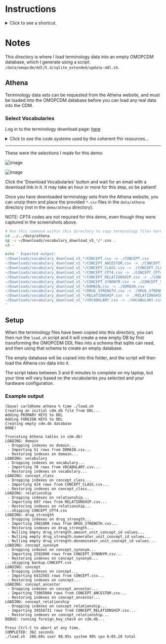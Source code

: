 # Instructions

<details><summary>Click to see a shortcut.</summary>

---

To make it easier to get going with this demo, I've provided a direct download to
an example vocabulary extract.  You shouldn't use this extract long-term, but it
will allow you to started without having to wait for an Athena download.

To download and install your own terminology selections from Athena, please see
the rest of the README that follows.

Otherwise, just do this:
```bash
# Change directory to the data directory.
source ../vars && cd "${TERMINOLOGY_DIR}" 2>/dev/null

# Install a tool to download from a Google Drive folder.
pip -q --no-input install gdown
gdown --no-check-certificate 1fTSBBFPEel_mNLsMzW-I1QV3qWh-H3Gv

# Verify the download contents against a SHA256.
SHA=230d2f8b05a96f2a600d0cf0b5313894a156b78fca7145d963bcdc27086dee2c
shasum -a 256 -c <( echo "${SHA}  vocabulary.zst" )

# Unpack and return to the demo/athena dir.
unzstd --stdout vocabulary.zst | tar -x
cd - 2>/dev/null

# Build the empty OMOP CDM database
./load.sh
```
</details>

# Notes

This directory is where I load terminology data into an empty OMOPCDM
database, which I generate using a script:
`/data/omopcdm/ddl/5.4/sqlite_extended/update-ddl.sh`.

## Athena
Terminology data sets can be requested from the Athena website, and must
be loaded into the OMOPCDM database before you can load any real data
into the CDM.

### Select Vocabularies

Log in to the terminology download page: [here](https://athena.ohdsi.org/vocabulary/list)

<details><summary>Click to see the code systems used by the coherent fhir resources...</summary>

```
http://dicom.nema.org/medical/dicom/current/output/chtml/part16/sect_CID_29.html
http://hl7.org/fhir/sid/cvx
http://hl7.org/fhir/us/core/CodeSystem/careplan-category
http://hl7.org/fhir/us/core/CodeSystem/us-core-documentreference-category
http://hl7.org/fhir/us/core/CodeSystem/us-core-provenance-participant-type
http://id.loc.gov/vocabulary/iso639-1
http://ihe.net/fhir/ValueSet/IHE.FormatCode.codesystem
http://loinc.org
http://nucc.org/provider-taxonomy
http://snomed.info/sct
http://terminology.hl7.org/CodeSystem/adjudication
http://terminology.hl7.org/CodeSystem/allergyintolerance-clinical
http://terminology.hl7.org/CodeSystem/allergyintolerance-verification
http://terminology.hl7.org/CodeSystem/claim-type
http://terminology.hl7.org/CodeSystem/claimcareteamrole
http://terminology.hl7.org/CodeSystem/claiminformationcategory
http://terminology.hl7.org/CodeSystem/condition-category
http://terminology.hl7.org/CodeSystem/condition-clinical
http://terminology.hl7.org/CodeSystem/condition-ver-status
http://terminology.hl7.org/CodeSystem/dose-rate-type
http://terminology.hl7.org/CodeSystem/ex-diagnosistype
http://terminology.hl7.org/CodeSystem/ex-serviceplace
http://terminology.hl7.org/CodeSystem/media-type
http://terminology.hl7.org/CodeSystem/observation-category
http://terminology.hl7.org/CodeSystem/processpriority
http://terminology.hl7.org/CodeSystem/provenance-participant-type
http://terminology.hl7.org/CodeSystem/v2-0074
http://terminology.hl7.org/CodeSystem/v2-0203
http://terminology.hl7.org/CodeSystem/v3-ActCode
http://terminology.hl7.org/CodeSystem/v3-MaritalStatus
http://terminology.hl7.org/CodeSystem/v3-ParticipationType
http://unitsofmeasure.org
http://www.nlm.nih.gov/research/umls/rxnorm
http://www.nubc.org/patient-discharge
https://bluebutton.cms.gov/resources/codesystem/adjudication
https://bluebutton.cms.gov/resources/variables/line_cms_type_srvc_cd
urn:ietf:bcp:47
urn:ietf:rfc:3986
urn:oid:2.16.840.1.113883.6.238
```

</details>

---
These were the selections I made for this demo:

![image](https://github.com/barabo/fhir-to-omop-demo/assets/4342684/9a2a83e6-d0ec-48bc-aa4c-4e38ee45a582)

![image](https://github.com/barabo/fhir-to-omop-demo/assets/4342684/f85d73a6-e4f0-4fb3-8359-44a733c73ee3)

Click the 'Download Vocabularies' button and wait for an email with a
download link in it.  It may take an hour or more for this step, so be
patient!

Once you have downloaded terminology sets from the Athena website, you
can unzip them and place the provided `*.csv` files in the `data/athena`
directory (not in the `demo/athena` directory).

NOTE: CPT4 codes are not required for this demo, even though they were
captured in the screenshots above.

```sh
# Run this command within this directory to copy terminology files here:
cd ../../data/athena
cp -v ~/Downloads/vocabulary_download_v5_*/*.csv .
cd -

echo ' Expected output:
~/Downloads/vocabulary_download_v5_*/CONCEPT.csv -> ./CONCEPT.csv
~/Downloads/vocabulary_download_v5_*/CONCEPT_ANCESTOR.csv -> ./CONCEPT_ANCESTOR.csv
~/Downloads/vocabulary_download_v5_*/CONCEPT_CLASS.csv -> ./CONCEPT_CLASS.csv
~/Downloads/vocabulary_download_v5_*/CONCEPT_CPT4.csv -> ./CONCEPT_CPT4.csv
~/Downloads/vocabulary_download_v5_*/CONCEPT_RELATIONSHIP.csv -> ./CONCEPT_RELATIONSHIP.csv
~/Downloads/vocabulary_download_v5_*/CONCEPT_SYNONYM.csv -> ./CONCEPT_SYNONYM.csv
~/Downloads/vocabulary_download_v5_*/DOMAIN.csv -> ./DOMAIN.csv
~/Downloads/vocabulary_download_v5_*/DRUG_STRENGTH.csv -> ./DRUG_STRENGTH.csv
~/Downloads/vocabulary_download_v5_*/RELATIONSHIP.csv -> ./RELATIONSHIP.csv
~/Downloads/vocabulary_download_v5_*/VOCABULARY.csv -> ./VOCABULARY.csv
'
```

## Setup
When the terminology files have been copied into this directory, you can
then run the `load.sh` script and it will create a new empty DB by first
transforming the OMOPCDM DDL files into a schema that sqlite can read,
and then using that schema to create an empty database.

The empty database will be copied into this folder, and the script will
then load the Athena csv data into it.

The script takes between 3 and 6 minutes to complete on my laptop, but
your time will vary based on the vocabularies you selected and your
hardware configuration.

### Example output

```
(base) carl@home athena % time ./load.sh
Creating an initial cdm.db file from DDL...
Adding PRIMARY KEYS to DDL
Adding FOREIGN KEYS to DDL
Creating empty cdm.db database
DONE!

Truncating Athena tables in cdm.db!
LOADING: domain
 - Dropping indexes on domain...
 - Importing 51 rows from DOMAIN.csv...
 - Restoring indexes on domain...
LOADING: vocabulary
 - Dropping indexes on vocabulary...
 - Importing 70 rows from VOCABULARY.csv...
 - Restoring indexes on vocabulary...
LOADING: concept_class
 - Dropping indexes on concept_class...
 - Importing 424 rows from CONCEPT_CLASS.csv...
 - Restoring indexes on concept_class...
LOADING: relationship
 - Dropping indexes on relationship...
 - Importing 697 rows from RELATIONSHIP.csv...
 - Restoring indexes on relationship...
...skipping CONCEPT_CPT4.csv
LOADING: drug_strength
 - Dropping indexes on drug_strength...
 - Importing 2981808 rows from DRUG_STRENGTH.csv...
 - Restoring indexes on drug_strength...
 - Nulling empty drug_strength.amount_unit_concept_id values...
 - Nulling empty drug_strength.numerator_unit_concept_id values...
 - Nulling empty drug_strength.denominator_unit_concept_id values...
LOADING: concept_synonym
 - Dropping indexes on concept_synonym...
 - Importing 2592890 rows from CONCEPT_SYNONYM.csv...
 - Restoring indexes on concept_synonym...
...skipping backup.CONCEPT.csv
LOADING: concept
 - Dropping indexes on concept...
 - Importing 6432565 rows from CONCEPT.csv...
 - Restoring indexes on concept...
LOADING: concept_ancestor
 - Dropping indexes on concept_ancestor...
 - Importing 73065004 rows from CONCEPT_ANCESTOR.csv...
 - Restoring indexes on concept_ancestor...
LOADING: concept_relationship
 - Dropping indexes on concept_relationship...
 - Importing 39556731 rows from CONCEPT_RELATIONSHIP.csv...
 - Restoring indexes on concept_relationship...
DEBUG: running foreign_key_check on cdm.db...

Press Ctrl-C to abort at any time.
COMPLETED: 362 seconds
./load.sh  260.69s user 98.95s system 98% cpu 6:05.20 total
```
